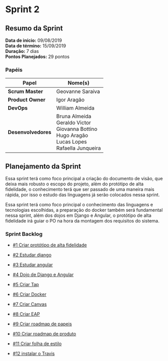 # Sprint 2

## Resumo da Sprint

**Data de início:** 09/08/2019  
**Data de término:** 15/09/2019  
**Duração:** 7 dias  
**Pontos Planejados:** 29 pontos



### Papéis

|Papel|Nome(s)|
|--|--|
|**Scrum Master**|Geovanne Saraiva|
|**Product Owner**|Igor Aragão|
|**DevOps**|William Almeida|
|**Desenvolvedores**|Bruna Almeida </br> Geraldo Victor </br> Giovanna Bottino </br> Hugo Aragão </br> Lucas Lopes </br> Rafaella Junqueira|

## Planejamento da Sprint

Essa sprint terá como foco principal a criação do documento de visão, que deixa mais robusto o escopo do projeto, além do protótipo de alta fidelidade, o conhecimento terá que ser passado de uma maneira mais rápida, por isso o estudo das linguagens já serão colocados nessa sprint.

Essa sprint terá como foco principal o conhecimento das linguagens e tecnologias escolhidas, a preparação do docker também será fundamental nessa sprint, além dos dojos em Django e Angular, o protótipo de alta fidelidade irá guiar o PO na hora da montagem dos requisitos do sistema.

### Sprint Backlog

- [#1 Criar protótipo de alta fidelidade](https://github.com/fga-eps-mds/2019.2-FoodCare/issues/28)

- [#2 Estudar django](https://github.com/fga-eps-mds/2019.2-FoodCare/issues/30)

- [#3 Estudar angular](https://github.com/fga-eps-mds/2019.2-FoodCare/issues/30)

- [#4 Dojo de Django e Angular](https://github.com/fga-eps-mds/2019.2-FoodCare/issues/30)

- [#5 Criar Tap](https://github.com/fga-eps-mds/2019.2-FoodCare/issues/16)

- [#6 Criar Docker](https://github.com/fga-eps-mds/2019.2-FoodCare/issues/27)

- [#7 Criar Canvas](https://github.com/fga-eps-mds/2019.2-FoodCare/issues/22)

- [#8 Criar EAP](https://github.com/fga-eps-mds/2019.2-FoodCare/issues/24)

- [#9 Criar roadmap de papeis](https://github.com/fga-eps-mds/2019.2-FoodCare/issues/26)

- [#10 Criar roadmap de produto](https://github.com/fga-eps-mds/2019.2-FoodCare/issues/25)

- [#11 Criar folha de estilo](https://github.com/fga-eps-mds/2019.2-FoodCare/issues/29)

- [#12 instalar o Travis](https://github.com/fga-eps-mds/2019.2-FoodCare/issues/31)
